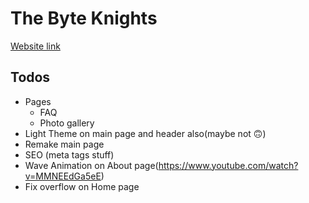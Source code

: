 # The Byte Knights

[Website link](thebyteknights.com)

## Todos
* Pages
    * FAQ
    * Photo gallery
* Light Theme on main page and header also(maybe not 🙃)
* Remake main page
* SEO (meta tags stuff)
* Wave Animation on About page(https://www.youtube.com/watch?v=MMNEEdGa5eE)
* Fix overflow on Home page